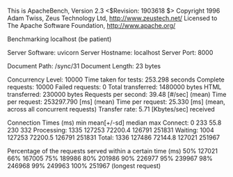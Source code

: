 This is ApacheBench, Version 2.3 <$Revision: 1903618 $>
Copyright 1996 Adam Twiss, Zeus Technology Ltd, http://www.zeustech.net/
Licensed to The Apache Software Foundation, http://www.apache.org/

Benchmarking localhost (be patient)


Server Software:        uvicorn
Server Hostname:        localhost
Server Port:            8000

Document Path:          /sync/31
Document Length:        23 bytes

Concurrency Level:      10000
Time taken for tests:   253.298 seconds
Complete requests:      10000
Failed requests:        0
Total transferred:      1480000 bytes
HTML transferred:       230000 bytes
Requests per second:    39.48 [#/sec] (mean)
Time per request:       253297.790 [ms] (mean)
Time per request:       25.330 [ms] (mean, across all concurrent requests)
Transfer rate:          5.71 [Kbytes/sec] received

Connection Times (ms)
              min  mean[+/-sd] median   max
Connect:        0  233  55.8    230     332
Processing:  1335 127253 72200.4 126791  251831
Waiting:     1004 127253 72200.5 126791  251831
Total:       1336 127486 72144.8 127021  251967

Percentage of the requests served within a certain time (ms)
  50%  127021
  66%  167005
  75%  189986
  80%  201986
  90%  226977
  95%  239967
  98%  246968
  99%  249963
 100%  251967 (longest request)
